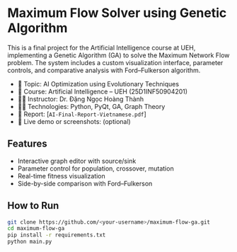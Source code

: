 # Maximum Flow Solver using Genetic Algorithm

This is a final project for the Artificial Intelligence course at UEH, implementing a Genetic Algorithm (GA) to solve the Maximum Network Flow problem. The system includes a custom visualization interface, parameter controls, and comparative analysis with Ford–Fulkerson algorithm.

- 🧠 Topic: AI Optimization using Evolutionary Techniques
- 📍 Course: Artificial Intelligence – UEH (25D1INF50904201)
- 👨‍🏫 Instructor: Dr. Đặng Ngọc Hoàng Thành
- 👨‍💻 Technologies: Python, PyQt, GA, Graph Theory
- 📁 Report: [`AI-Final-Report-Vietnamese.pdf`]
- 🔗 Live demo or screenshots: (optional)

## Features
- Interactive graph editor with source/sink
- Parameter control for population, crossover, mutation
- Real-time fitness visualization
- Side-by-side comparison with Ford–Fulkerson

## How to Run
```bash
git clone https://github.com/<your-username>/maximum-flow-ga.git
cd maximum-flow-ga
pip install -r requirements.txt
python main.py
